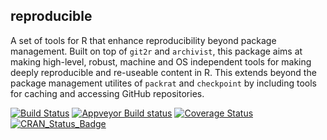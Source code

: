 ## reproducible

A set of tools for R that enhance reproducibility beyond package management.
Built on top of `git2r` and `archivist`, this package aims at making high-level, robust, machine and OS independent tools for making deeply reproducible and re-useable content in R.
This extends beyond the package management utilites of `packrat` and `checkpoint` by including tools for caching and accessing GitHub repositories.

[![Build Status](https://travis-ci.org/PredictiveEcology/reproducible.svg?branch=master)](https://travis-ci.org/PredictiveEcology/reproducible)
[![Appveyor Build status](https://ci.appveyor.com/api/projects/status/2fxqhgk6miv2fytd/branch/master?svg=true)](https://ci.appveyor.com/project/achubaty/reproducible/branch/master)
[![Coverage Status](https://coveralls.io/repos/github/PredictiveEcology/reproducible/badge.svg?branch=master)](https://coveralls.io/github/PredictiveEcology/reproducible?branch=master)
[![CRAN_Status_Badge](http://www.r-pkg.org/badges/version/reproducible)](https://cran.r-project.org/package=reproducible)
